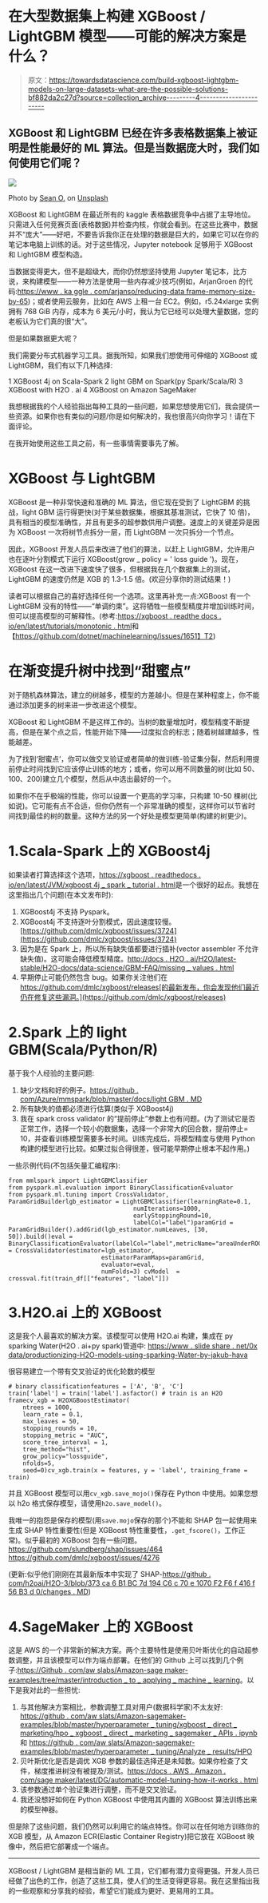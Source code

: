 # 在大型数据集上构建 XGBoost / LightGBM 模型——可能的解决方案是什么？

> 原文：<https://towardsdatascience.com/build-xgboost-lightgbm-models-on-large-datasets-what-are-the-possible-solutions-bf882da2c27d?source=collection_archive---------4----------------------->

## XGBoost 和 LightGBM 已经在许多表格数据集上被证明是性能最好的 ML 算法。但是当数据庞大时，我们如何使用它们呢？

![](img/ac4bafa7deb0e90e2cdd5dfce3d9da01.png)

Photo by [Sean O.](https://unsplash.com/photos/KMn4VEeEPR8?utm_source=unsplash&utm_medium=referral&utm_content=creditCopyText) on [Unsplash](https://unsplash.com/search/photos/beach?utm_source=unsplash&utm_medium=referral&utm_content=creditCopyText)

XGBoost 和 LightGBM 在最近所有的 kaggle 表格数据竞争中占据了主导地位。只需进入任何竞赛页面(表格数据)并检查内核，你就会看到。在这些比赛中，数据并不“庞大”——好吧，不要告诉我你正在处理的数据是巨大的，如果它可以在你的笔记本电脑上训练的话。对于这些情况，Jupyter notebook 足够用于 XGBoost 和 LightGBM 模型构造。

当数据变得更大，但不是超级大，而你仍然想坚持使用 Jupyter 笔记本，比方说，来构建模型——一种方法是使用一些内存减少技巧(例如，ArjanGroen 的代码:[https://www . ka ggle . com/arjanso/reducing-data frame-memory-size-by-65](https://www.kaggle.com/arjanso/reducing-dataframe-memory-size-by-65))；或者使用云服务，比如在 AWS 上租一台 EC2。例如，r5.24xlarge 实例拥有 768 GiB 内存，成本为 6 美元/小时，我认为它已经可以处理大量数据，您的老板认为它们真的很“大”。

但是如果数据更大呢？

我们需要分布式机器学习工具。据我所知，如果我们想使用可伸缩的 XGBoost 或 LightGBM，我们有以下几种选择:

1 XGBoost 4j on Scala-Spark
2 light GBM on Spark(py Spark/Scala/R)
3 XGBoost with H2O . ai
4 XGBoost on Amazon SageMaker

我想根据我的个人经验指出每种工具的一些问题，如果您想使用它们，我会提供一些资源。如果你也有类似的问题/你是如何解决的，我也很高兴向你学习！请在下面评论。

在我开始使用这些工具之前，有一些事情需要事先了解。

# XGBoost 与 LightGBM

XGBoost 是一种非常快速和准确的 ML 算法，但它现在受到了 LightGBM 的挑战，light GBM 运行得更快(对于某些数据集，根据其基准测试，它快了 10 倍)，具有相当的模型准确性，并且有更多的超参数供用户调整。速度上的关键差异是因为 XGBoost 一次将树节点拆分一层，而 LightGBM 一次只拆分一个节点。

因此，XGBoost 开发人员后来改进了他们的算法，以赶上 LightGBM，允许用户也在逐叶分割模式下运行 XGBoost(grow _ policy = ' loss guide ')。现在，XGBoost 在这一改进下速度快了很多，但根据我在几个数据集上的测试，LightGBM 的速度仍然是 XGB 的 1.3-1.5 倍。(欢迎分享你的测试结果！)

读者可以根据自己的喜好选择任何一个选项。这里再补充一点:XGBoost 有一个 LightGBM 没有的特性——“单调约束”。这将牺牲一些模型精度并增加训练时间，但可以提高模型的可解释性。(参考:[https://xgboost . readthe docs . io/en/latest/tutorials/monotonic . html](https://xgboost.readthedocs.io/en/latest/tutorials/monotonic.html)和【https://github.com/dotnet/machinelearning/issues/1651】T2)

# 在渐变提升树中找到“甜蜜点”

对于随机森林算法，建立的树越多，模型的方差越小。但是在某种程度上，你不能通过添加更多的树来进一步改进这个模型。

XGBoost 和 LightGBM 不是这样工作的。当树的数量增加时，模型精度不断提高，但是在某个点之后，性能开始下降——过度拟合的标志；随着树越建越多，性能越差。

为了找到‘甜蜜点’，你可以做交叉验证或者简单的做训练-验证集分裂，然后利用提前停止时间找到它应该停止训练的地方；或者，你可以用不同数量的树(比如 50、100、200)建立几个模型，然后从中选出最好的一个。

如果你不在乎极端的性能，你可以设置一个更高的学习率，只构建 10-50 棵树(比如说)。它可能有点不合适，但你仍然有一个非常准确的模型，这样你可以节省时间找到最佳的树的数量。这种方法的另一个好处是模型更简单(构建的树更少)。

# 1.Scala-Spark 上的 XGBoost4j

如果读者打算选择这个选项，[https://xgboost . readthedocs . io/en/latest/JVM/xgboost 4j _ spark _ tutorial . html](https://xgboost.readthedocs.io/en/latest/jvm/xgboost4j_spark_tutorial.html)是一个很好的起点。我想在这里指出几个问题(在本文发布时):

1.  XGBoost4j 不支持 Pyspark。
2.  XGBoost4j 不支持逐叶分割模式，因此速度较慢。[https://github.com/dmlc/xgboost/issues/3724](https://github.com/dmlc/xgboost/issues/3724)
3.  因为是在 Spark 上，所以所有缺失值都要进行插补(vector assembler 不允许缺失值)。这可能会降低模型精度。[http://docs . H2O . ai/H2O/latest-stable/H2O-docs/data-science/GBM-FAQ/missing _ values . html](http://docs.h2o.ai/h2o/latest-stable/h2o-docs/data-science/gbm-faq/missing_values.html)
4.  早期停止可能仍然包含 bug。如果你关注他们在 https://github.com/dmlc/xgboost/releases[的最新发布，你会发现他们最近仍在修复这些漏洞。](https://github.com/dmlc/xgboost/releases)

# 2.Spark 上的 light GBM(Scala/Python/R)

基于我个人经验的主要问题:

1.  缺少文档和好的例子。[https://github . com/Azure/mmspark/blob/master/docs/light GBM . MD](https://github.com/Azure/mmlspark/blob/master/docs/lightgbm.md)
2.  所有缺失的值都必须进行估算(类似于 XGBoost4j)
3.  我在 spark cross validator 的“提前停止”参数上也有问题。(为了测试它是否正常工作，选择一个较小的数据集，选择一个非常大的回合数，提前停止= 10，并查看训练模型需要多长时间。训练完成后，将模型精度与使用 Python 构建的模型进行比较。如果过拟合得很差，很可能早期停止根本不起作用。)

一些示例代码(不包括矢量汇编程序):

```
from mmlspark import LightGBMClassifier
from pyspark.ml.evaluation import BinaryClassificationEvaluator
from pyspark.ml.tuning import CrossValidator, ParamGridBuilderlgb_estimator = LightGBMClassifier(learningRate=0.1, 
                                   numIterations=1000,
                                   earlyStoppingRound=10,
                                   labelCol="label")paramGrid = ParamGridBuilder().addGrid(lgb_estimator.numLeaves, [30, 50]).build()eval = BinaryClassificationEvaluator(labelCol="label",metricName="areaUnderROC")crossval = CrossValidator(estimator=lgb_estimator,
                          estimatorParamMaps=paramGrid, 
                          evaluator=eval, 
                          numFolds=3) cvModel  = crossval.fit(train_df[["features", "label"]])
```

# 3.H2O.ai 上的 XGBoost

这是我个人最喜欢的解决方案。该模型可以使用 H2O.ai 构建，集成在 py sparking Water(H2O . ai+py spark)管道中:
[https://www . slide share . net/0x data/productionizing-H2O-models-using-sparking-Water-by-jakub-hava](https://www.slideshare.net/0xdata/productionizing-h2o-models-using-sparkling-water-by-jakub-hava)

很容易建立一个带有交叉验证的优化轮数的模型

```
# binary classificationfeatures = ['A', 'B', 'C']
train['label'] = train['label'].asfactor() # train is an H2O framecv_xgb = H2OXGBoostEstimator(
    ntrees = 1000,
    learn_rate = 0.1,
    max_leaves = 50,
    stopping_rounds = 10,
    stopping_metric = "AUC",
    score_tree_interval = 1,
    tree_method="hist",
    grow_policy="lossguide",
    nfolds=5, 
    seed=0)cv_xgb.train(x = features, y = 'label', training_frame = train)
```

并且 XGBoost 模型可以用`cv_xgb.save_mojo()`保存在 Python 中使用。如果您想以 h2o 格式保存模型，请使用`h2o.save_model()`。

我唯一的抱怨是保存的模型(用`save.mojo`保存的那个)不能和 SHAP 包一起使用来生成 SHAP 特性重要性(但是 XGBoost 特性重要性，`.get_fscore()`，工作正常)。似乎最初的 XGBoost 包有一些问题。
https://github.com/slundberg/shap/issues/464
https://github.com/dmlc/xgboost/issues/4276

(更新:似乎他们刚刚在其最新版本中实现了 SHAP-[https://github . com/h2oai/H2O-3/blob/373 ca 6 B1 BC 7d 194 C6 c 70 e 1070 F2 F6 f 416 f 56 B3 d 0/changes . MD](https://github.com/h2oai/h2o-3/blob/373ca6b1bc7d194c6c70e1070f2f6f416f56b3d0/Changes.md))

# 4.SageMaker 上的 XGBoost

这是 AWS 的一个非常新的解决方案。两个主要特性是使用贝叶斯优化的自动超参数调整，并且该模型可以作为端点部署。在他们的 Github 上可以找到几个例子:[https://Github . com/aw slabs/Amazon-sage maker-examples/tree/master/introduction _ to _ applying _ machine _ learning](https://github.com/awslabs/amazon-sagemaker-examples/tree/master/introduction_to_applying_machine_learning)。以下是我对此的一些担忧:

1.  与其他解决方案相比，参数调整工具对用户(数据科学家)不太友好:
    [https://github . com/aw slats/Amazon-sagemaker-examples/blob/master/hyperparameter _ tuning/xgboost _ direct _ marketing/hpo _ xgboost _ direct _ marketing _ sagemaker _ APIs . ipynb](https://github.com/awslabs/amazon-sagemaker-examples/blob/master/hyperparameter_tuning/xgboost_direct_marketing/hpo_xgboost_direct_marketing_sagemaker_APIs.ipynb)和
    [https://github . com/aw slats/Amazon-sagemaker-examples/blob/master/hyperparameter _ tuning/Analyze _ results/HPO](https://github.com/awslabs/amazon-sagemaker-examples/blob/master/hyperparameter_tuning/analyze_results/HPO_Analyze_TuningJob_Results.ipynb)
2.  贝叶斯优化是否是调优 XGB 参数的最佳选择还是未知数。如果你检查了文件，梯度推进树没有被提及/测试。[https://docs . AWS . Amazon . com/sage maker/latest/DG/automatic-model-tuning-how-it-works . html](https://docs.aws.amazon.com/sagemaker/latest/dg/automatic-model-tuning-how-it-works.html)
3.  该参数通过单个验证集进行调整，而不是交叉验证。
4.  我还没想好如何在 Python XGBoost 中使用其内置的 XGBoost 算法训练出来的模型神器。

但是除了这些问题，我们仍然可以利用它的端点特性。你可以在任何地方训练你的 XGB 模型，从 Amazon ECR(Elastic Container Registry)把它放在 XGBoost 映像中，然后把它部署成一个端点。

* * * * *

XGBoost / LightGBM 是相当新的 ML 工具，它们都有潜力变得更强。开发人员已经做了出色的工作，创造了这些工具，使人们的生活变得更容易。我在这里指出我的一些观察和分享我的经验，希望它们能成为更好、更易用的工具。